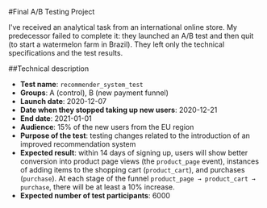 #Final A/B Testing Project

I've received an analytical task from an international online store. My predecessor failed to complete it: they launched an A/B test and then quit (to start a watermelon farm in Brazil). They left only the technical specifications and the test results. 

##Technical description
- **Test name**: `recommender_system_test`
- **Groups**: А (control), B (new payment funnel)
- **Launch date**: 2020-12-07
- **Date when they stopped taking up new users**: 2020-12-21
- **End date**: 2021-01-01
- **Audience**: 15% of the new users from the EU region
- **Purpose of the test**: testing changes related to the introduction of an improved recommendation system
- **Expected result**: within 14 days of signing up, users will show better conversion into product page views (the `product_page` event), instances of adding items to the shopping cart (`product_cart`), and purchases (`purchase`). At each stage of the funnel `product_page → product_cart → purchase`, there will be at least a 10% increase.
- **Expected number of test participants**: 6000

